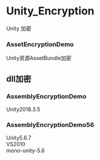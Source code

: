 # Unity_Encryption
Unity 加密

### AssetEncryptionDemo
Unity资源AssetBundle加密

## dll加密

### AssemblyEncryptionDemo
Unity2018.3.5

### AssemblyEncryptionDemo56
Unity5.6.7 <br>
VS2010 <br>
mono-unity-5.6 <br>


